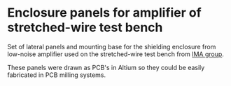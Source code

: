 # Enclosure panels for amplifier of stretched-wire test bench 

Set of lateral panels and mounting base for the shielding enclosure from low-noise amplifier used on the stretched-wire test bench from [IMA group](https://github.com/lnls-ima).

These panels were drawn as PCB's in Altium so they could be easily fabricated in PCB milling systems.